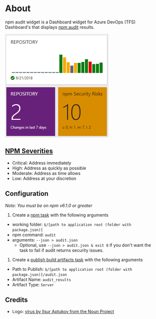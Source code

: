 # About

npm audit widget is a Dashboard widget for Azure DevOps (TFS) Dashboard's that displays [npm audit](https://docs.npmjs.com/getting-started/running-a-security-audit) results.

![widget example](img/example.png)

## [NPM Severities](https://docs.npmjs.com/getting-started/about-audit-reports#severity)

- Critical:	Address immediately
- High:	Address as quickly as possible
- Moderate:	Address as time allows
- Low:	Address at your discretion

## Configuration

*Note: You must be on npm v6.1.0 or greater*

1. Create a [npm task](https://docs.microsoft.com/en-us/azure/devops/pipelines/tasks/package/npm?view=vsts) with the following arguments
  - working folder: `$/[path to application root (folder with package.json)]`
  - npm command: `audit`
  - arguments: `--json > audit.json`
    - Optional, use `--json > audit.json & exit 0` if you don't want the task to fail if audit returns security issues.
1. Create a [publish build artifacts task](https://docs.microsoft.com/en-us/azure/devops/pipelines/tasks/utility/publish-build-artifacts?view=vsts) with the following arguments
  - Path to Publish: `$/[path to application root (folder with package.json)]/audit.json`
  - Artifact Name: `audit_results`
  - Artifact Type: `Server`
  
## Credits

- Logo: [virus by Ilsur Aptukov from the Noun Project](https://thenounproject.com/term/virus/209072/)
